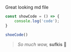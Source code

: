 Great looking md file

```javascript
const showCode = () => {
    console.log('code');
}

shoeCode()
```

> *So much wow,*
> **sufkis**
🚀

